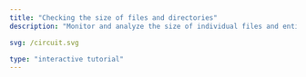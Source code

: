 ```yaml
---
title: "Checking the size of files and directories"
description: "Monitor and analyze the size of individual files and entire directories."

svg: /circuit.svg

type: "interactive tutorial"
---
```

